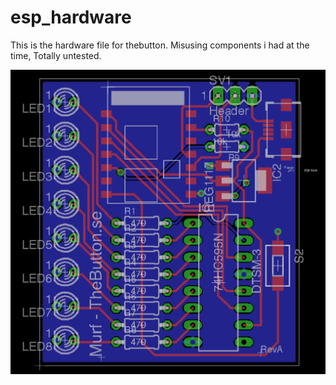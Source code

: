 # esp_hardware
This is the hardware file for thebutton. Misusing components i had at the time, Totally untested.

![Image of BoardRevA](https://raw.githubusercontent.com/murf0/esp_hardware/master/BoardRevA.png)
